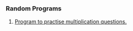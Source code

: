 ### Random Programs

1. [Program to practise multiplication questions.](https://github.com/swati-gwc/Cpp-programs/blob/master/Beginner%20practise%20programs%20in%20Cpp/PractiseMultiplication.cpp)
